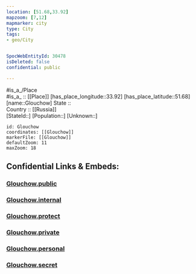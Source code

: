 ```yaml
---
location: [51.68,33.92] 
mapzoom: [7,12] 
mapmarker: city 
type: City
tags:
- geo/City


SpocWebEntityId: 30478
isDeleted: false
confidential: public

---
```

#is_a_/Place  
#is_a_ :: [[Place]] 
[has_place_longitude::33.92] 
[has_place_latitude::51.68] 
[name::Glouchow] 
State ::  
Country :: [[Russia]]  
[StateId::] 
[Population::] 
[Unknown::] 


```leaflet
id: Glouchow
coordinates: [[Glouchow]] 
markerFile: [[Glouchow]] 
defaultZoom: 11 
maxZoom: 18
```


## Confidential Links & Embeds: 

### [Glouchow.public](/_public/\Earth\Continent\Europe\Europe~East\Ukraine\Regions~Ukraine\Sumy\CityGlouchow.public.md) 

### [Glouchow.internal](/_internal/\Earth\Continent\Europe\Europe~East\Ukraine\Regions~Ukraine\Sumy\CityGlouchow.internal.md) 

### [Glouchow.protect](/_protect/\Earth\Continent\Europe\Europe~East\Ukraine\Regions~Ukraine\Sumy\CityGlouchow.protect.md) 

### [Glouchow.private](/_private/\Earth\Continent\Europe\Europe~East\Ukraine\Regions~Ukraine\Sumy\CityGlouchow.private.md) 

### [Glouchow.personal](/_personal/\Earth\Continent\Europe\Europe~East\Ukraine\Regions~Ukraine\Sumy\CityGlouchow.personal.md) 

### [Glouchow.secret](/_secret/\Earth\Continent\Europe\Europe~East\Ukraine\Regions~Ukraine\Sumy\CityGlouchow.secret.md)

